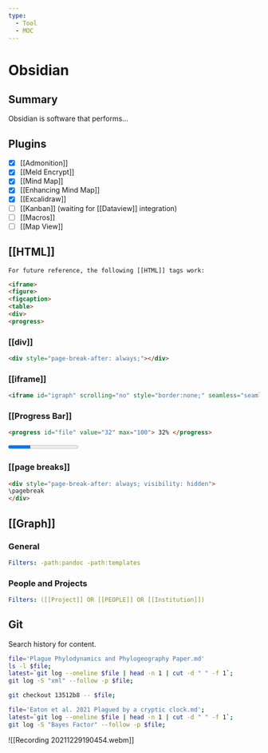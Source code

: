 ```yaml
---
type:
  - Tool
  - MOC
---
```


# Obsidian

## Summary

Obsidian is software that performs...

## Plugins

- [x] [[Admonition]]
- [x] [[Meld Encrypt]]
- [x] [[Mind Map]]
- [x] [[Enhancing Mind Map]]
- [x] [[Excalidraw]]
- [ ] [[Kanban]] (waiting for [[Dataview]] integration)
- [ ] [[Macros]]
- [ ] [[Map View]]

## [[HTML]]

	For future reference, the following [[HTML]] tags work:

```html
<iframe>
<figure>
<figcaption>
<table>
<div>
<progress>
```

### [[div]]

```html
<div style="page-break-after: always;"></div>
```

### [[iframe]]

```html
<iframe id="igraph" scrolling="no" style="border:none;" seamless="seamless" src="https://chart-studio.plotly.com/~ktmeaton/41.embed" height="540px" width=900px ></iframe>
```

### [[Progress Bar]]

```html
<progress id="file" value="32" max="100"> 32% </progress>
```
<progress id="file" value="32" max="100"> 32% </progress>

### [[page breaks]]

```html
<div style="page-break-after: always; visibility: hidden">
\pagebreak
</div>
```

## [[Graph]]

### General

```yaml
Filters: -path:pandoc -path:templates
```

### People and Projects

```yaml
Filters: ([[Project]] OR [[PEOPLE]] OR [[Institution]])
```
## Git

Search history for content.

```bash
file='Plague Phylodynamics and Phylogeography Paper.md'
ls -l $file;
latest=`git log --oneline $file | head -n 1 | cut -d " " -f 1`;
git log -S "xml" --follow -p $file;

git checkout 13512b8 -- $file;
```

```bash
file='Eaton et al. 2021 Plagued by a cryptic clock.md';
latest=`git log --oneline $file | head -n 1 | cut -d " " -f 1`;
git log -S "Bayes Factor" --follow -p $file;
```
![[Recording 20211229190454.webm]]
